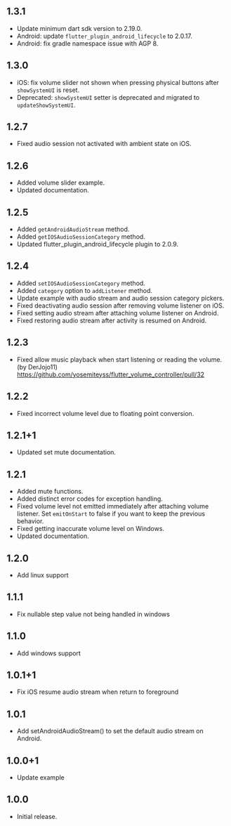 ## 1.3.1
* Update minimum dart sdk version to 2.19.0.
* Android: update `flutter_plugin_android_lifecycle` to 2.0.17.
* Android: fix gradle namespace issue with AGP 8.

## 1.3.0
* iOS: fix volume slider not shown when pressing physical buttons after `showSystemUI` is reset.
* Deprecated: `showSystemUI` setter is deprecated and migrated to `updateShowSystemUI`.

## 1.2.7
* Fixed audio session not activated with ambient state on iOS.

## 1.2.6
* Added volume slider example.
* Updated documentation.

## 1.2.5
* Added `getAndroidAudioStream` method.
* Added `getIOSAudioSessionCategory` method.
* Updated flutter_plugin_android_lifecycle plugin to 2.0.9.

## 1.2.4
* Added `setIOSAudioSessionCategory` method.
* Added `category` option to `addListener` method.
* Update example with audio stream and audio session category pickers.
* Fixed deactivating audio session after removing volume listener on iOS.
* Fixed setting audio stream after attaching volume listener on Android.
* Fixed restoring audio stream after activity is resumed on Android.

## 1.2.3
* Fixed allow music playback when start listening or reading the volume. (by DerJojo11)
  https://github.com/yosemiteyss/flutter_volume_controller/pull/32

## 1.2.2
* Fixed incorrect volume level due to floating point conversion.

## 1.2.1+1
* Updated set mute documentation.

## 1.2.1
* Added mute functions.
* Added distinct error codes for exception handling.
* Fixed volume level not emitted immediately after attaching volume listener. Set `emitOnStart` to
  false if you want to keep the previous behavior.
* Fixed getting inaccurate volume level on Windows.
* Updated documentation.

## 1.2.0
* Add linux support

## 1.1.1
* Fix nullable step value not being handled in windows

## 1.1.0
* Add windows support

## 1.0.1+1
* Fix iOS resume audio stream when return to foreground

## 1.0.1
* Add setAndroidAudioStream() to set the default audio stream on Android.

## 1.0.0+1
* Update example

## 1.0.0
* Initial release.
